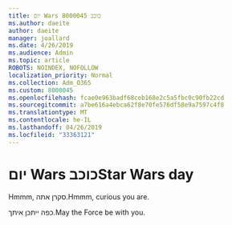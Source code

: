 ```yaml
---
title: יום Wars כוכב 8000045
ms.author: daeite
author: daeite
manager: joallard
ms.date: 4/26/2019
ms.audience: Admin
ms.topic: article
ROBOTS: NOINDEX, NOFOLLOW
localization_priority: Normal
ms.collection: Adm_O365
ms.custom: 8000045
ms.openlocfilehash: fcae0e963badf68ceb168e2c5a5fbc0c90fb22cd
ms.sourcegitcommit: a7be616a4ebca62f8e70fe576df58e9a7597c4f8
ms.translationtype: MT
ms.contentlocale: he-IL
ms.lasthandoff: 04/26/2019
ms.locfileid: "33363121"
---
```

# <a name="star-wars-day"></a><span data-ttu-id="c0e41-102">יום Wars כוכב</span><span class="sxs-lookup"><span data-stu-id="c0e41-102">Star Wars day</span></span>

<span data-ttu-id="c0e41-103">Hmmm, סקרן אתה.</span><span class="sxs-lookup"><span data-stu-id="c0e41-103">Hmmm, curious you are.</span></span>

<span data-ttu-id="c0e41-104">כפה ייתכן איתך.</span><span class="sxs-lookup"><span data-stu-id="c0e41-104">May the Force be with you.</span></span>